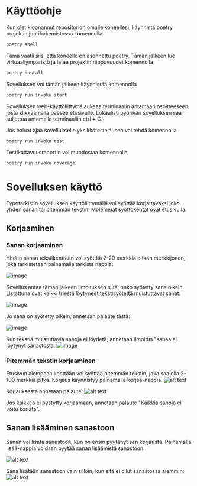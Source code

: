 # Käyttöohje

Kun olet kloonannut repositorion omalle koneellesi, käynnistä poetry projektin juurihakemistossa komennolla

```bash
poetry shell
```

Tämä vaatii siis, että koneelle on asennettu poetry. Tämän jälkeen luo virtuaaliympäristö ja lataa projektin riippuvuudet komennolla
```bash
poetry install
```

Sovelluksen voi tämän jälkeen käynnistää komennolla

```bash
poetry run invoke start
```	

Sovelluksen web-käyttöliittymä aukeaa terminaalin antamaan osoitteeseen, josta klikkaamalla pääsee etusivulle. Lokaalisti pyörivän sovelluksen saa suljettua antamalla terminaaliin ctrl + C.

Jos haluat ajaa sovellukselle yksikkötestejä, sen voi tehdä komennolla

```bash
poetry run invoke test
```

Testikattavuusraportin voi muodostaa komennolla

```bash
poetry run invoke coverage
```

# Sovelluksen käyttö
Typotarkistin sovelluksen käyttöliittymällä voi syöttää korjattavaksi joko yhden sanan tai pitemmän tekstin. Molemmat syöttökentät ovat etusivulla.

## Korjaaminen

### Sanan korjaaminen 
Yhden sanan tekstikenttään voi syöttää 2-20 merkkiä pitkän merkkijonon, joka tarkistetaan painamalla tarkista nappia:

![image](https://github.com/brotholi/tiralabra/assets/91954165/364b351c-4ec8-426d-b732-2d70195b72ed)


Sovellus antaa tämän jälkeen ilmoituksen siitä, onko syötetty sana oikein. Listattuna ovat kaikki triestä löytyneet tekstisyötettä muistuttavat sanat:

![image](https://github.com/brotholi/tiralabra/assets/91954165/04657ade-0b9c-4d71-b643-6af1ddefc2a1)

Jo sana on syötetty oikein, annetaan palaute tästä: 

![image](https://github.com/brotholi/tiralabra/assets/91954165/949735fd-da65-442c-8299-7f5b4dea55d2)

Kun tekstiä muistuttavia sanoja ei löydetä, annetaan ilmoitus "sanaa ei löytynyt sanastosta:
![image](https://github.com/brotholi/tiralabra/assets/91954165/16ef68c5-6783-4c5d-a855-e07b47091211)

### Pitemmän tekstin korjaaminen
Etusivun alempaan kenttään voi syöttää pitemmän tekstin, joka saa olla 2-100 merkkiä pitkä. Korjaus käynnistyy painamalla korjaa-nappia:
![alt text](image-5.png)

Korjauksesta annetaan palaute:
![alt text](image-6.png)

Jos kaikkea ei pystytty korjaamaan, annetaan palaute "Kaikkia sanoja ei voitu korjata".

## Sanan lisääminen sanastoon
Sanan voi lisätä sanastoon, kun on ensin pyytänyt sen korjausta. Painamalla lisää-nappia voidaan pyytää sanan lisäämistä sanastoon:

![alt text](image-7.png)

Sana lisätään sanastoon vain silloin, kun sitä ei ollut sanastossa aiemmin: 
![alt text](image-8.png)
